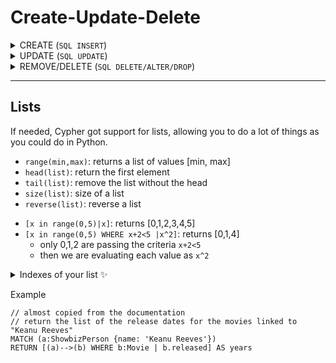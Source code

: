 # Create-Update-Delete

<details class="details-e">
<summary>CREATE (<code>SQL INSERT</code>)</summary>

Simply give the graph you want to create.

```cypher
CREATE (:Movie{title: "My movie", released: 2021})
// create from something existing
MATCH (m:Movie{title: "My movie"}) CREATE (m)<-[:ACTED_IN]-(:ShowbizPerson{name: "me"})
```
</details>

<details class="details-e">
<summary>UPDATE (<code>SQL UPDATE</code>)</summary>

As we did in SQL, simply "`SELECT`" and update your selection with `SET`.

```cypher
MATCH (p:ShowbizPerson{name: "me"})
SET p.name = "My name", p.born = 2021
// same as
MATCH (p:ShowbizPerson{name: "me"})
SET p.name = "My name" SET p.born = 2021
```
</details>

<details class="details-e">
<summary>REMOVE/DELETE (<code>SQL DELETE/ALTER/DROP</code>)</summary>

```cypher
// REMOVE an attribute
MATCH (p:ShowbizPerson{name: "My name"}) REMOVE p.born RETURN p

// DELETE an edge
MATCH (:ShowbizPerson{name: "My name"})-[r]-() DELETE r

// DETACH DELETE a node
// DETACH = delete incident edges, optional if they were already deleted
// DELETE = delete the node
MATCH (p:ShowbizPerson{name: "My name"}) DETACH DELETE (p)
```
</details>

<hr class="sl">

## Lists

If needed, Cypher got support for lists, allowing you to do a lot of things as you could do in Python.

<div class="row row-cols-md-2 mx-0"><div>

* `range(min,max)`: returns a list of values [min, max]
* `head(list)`: return the first element
* `tail(list)`: remove the list without the head
* `size(list)`: size of a list
* `reverse(list)`: reverse a list
</div><div>

* `[x in range(0,5)|x]`: returns [0,1,2,3,4,5]
* `[x in range(0,5) WHERE x+2<5 |x^2]`: returns [0,1,4]
  * only 0,1,2 are passing the criteria `x+2<5`
  * then we are evaluating each value as `x^2`

</div></div>

<details class="details-e">
<summary>Indexes of your list ✨</summary>

* `list[0]`: first element
* `list[-1]`: last element
* `list[1..3]`: list of `list[1]`+`list[2]`
* `list[..3]`: list of `list[0]`+`list[1]`+`list[2]`
* `list[0..]`: list of `list[0]`+`list[1]`+...
</details>

Example

```cypher
// almost copied from the documentation
// return the list of the release dates for the movies linked to "Keanu Reeves"
MATCH (a:ShowbizPerson {name: 'Keanu Reeves'})
RETURN [(a)-->(b) WHERE b:Movie | b.released] AS years
````